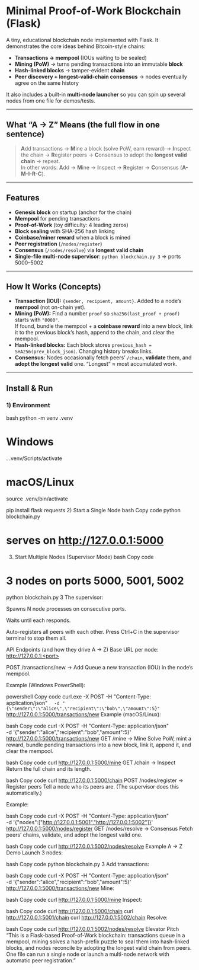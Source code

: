 # Minimal Proof-of-Work Blockchain (Flask)

A tiny, educational blockchain node implemented with Flask. It demonstrates the core ideas behind Bitcoin-style chains:

- **Transactions → mempool** (IOUs waiting to be sealed)
- **Mining (PoW)** → turns pending transactions into an immutable **block**
- **Hash-linked blocks** → tamper-evident **chain**
- **Peer discovery + longest-valid-chain consensus** → nodes eventually agree on the same history

It also includes a built-in **multi-node launcher** so you can spin up several nodes from one file for demos/tests.

---

## What “A → Z” Means (the full flow in one sentence)

> **A**dd transactions → **M**ine a block (solve PoW, earn reward) → **I**nspect the chain → **R**egister peers → **C**onsensus to adopt the **longest valid chain** → repeat.  
> In other words: **A**dd → **M**ine → **I**nspect → **R**egister → **C**onsensus (**A-M-I-R-C**).

---

## Features

- **Genesis block** on startup (anchor for the chain)
- **Mempool** for pending transactions
- **Proof-of-Work** (toy difficulty: 4 leading zeros)
- **Block sealing** with SHA-256 hash linking
- **Coinbase/miner reward** when a block is mined
- **Peer registration** (`/nodes/register`)
- **Consensus** (`/nodes/resolve`) via **longest valid chain**
- **Single-file multi-node supervisor**: `python blockchain.py 3` ⇒ ports 5000–5002

---

## How It Works (Concepts)

- **Transaction (IOU):** `{sender, recipient, amount}`. Added to a node’s **mempool** (not on-chain yet).
- **Mining (PoW):** Find a number `proof` so `sha256(last_proof + proof)` starts with `"0000"`.  
  If found, bundle the mempool + a **coinbase reward** into a new block, link it to the previous block’s hash, append to the chain, and clear the mempool.
- **Hash-linked blocks:** Each block stores `previous_hash = SHA256(prev_block_json)`. Changing history breaks links.
- **Consensus:** Nodes occasionally fetch peers’ `/chain`, **validate** them, and **adopt the longest valid** one. “Longest” ≈ most accumulated work.

---

## Install & Run

### 1) Environment

bash
python -m venv .venv

# Windows

. .venv/Scripts/activate

# macOS/Linux

source .venv/bin/activate

pip install flask requests 2) Start a Single Node
bash
Copy code
python blockchain.py

# serves on http://127.0.0.1:5000

3. Start Multiple Nodes (Supervisor Mode)
   bash
   Copy code

# 3 nodes on ports 5000, 5001, 5002

python blockchain.py 3
The supervisor:

Spawns N node processes on consecutive ports.

Waits until each responds.

Auto-registers all peers with each other.
Press Ctrl+C in the supervisor terminal to stop them all.

API Endpoints (and how they drive A → Z)
Base URL per node: http://127.0.0.1:<port>

POST /transactions/new → Add
Queue a new transaction (IOU) in the node’s mempool.

Example (Windows PowerShell):

powershell
Copy code
curl.exe -X POST -H "Content-Type: application/json" `  -d "{\"sender\":\"alice\",\"recipient\":\"bob\",\"amount\":5}"`
http://127.0.0.1:5000/transactions/new
Example (macOS/Linux):

bash
Copy code
curl -X POST -H "Content-Type: application/json" \
 -d '{"sender":"alice","recipient":"bob","amount":5}' \
 http://127.0.0.1:5000/transactions/new
GET /mine → Mine
Solve PoW, mint a reward, bundle pending transactions into a new block, link it, append it, and clear the mempool.

bash
Copy code
curl http://127.0.0.1:5000/mine
GET /chain → Inspect
Return the full chain and its length.

bash
Copy code
curl http://127.0.0.1:5000/chain
POST /nodes/register → Register peers
Tell a node who its peers are.
(The supervisor does this automatically.)

Example:

bash
Copy code
curl -X POST -H "Content-Type: application/json" \
 -d '{"nodes":["http://127.0.0.1:5001","http://127.0.0.1:5002"]}' \
 http://127.0.0.1:5000/nodes/register
GET /nodes/resolve → Consensus
Fetch peers’ chains, validate, and adopt the longest valid one.

bash
Copy code
curl http://127.0.0.1:5002/nodes/resolve
Example A → Z Demo
Launch 3 nodes:

bash
Copy code
python blockchain.py 3
Add transactions:

bash
Copy code
curl -X POST -H "Content-Type: application/json" \
 -d '{"sender":"alice","recipient":"bob","amount":5}' \
 http://127.0.0.1:5000/transactions/new
Mine:

bash
Copy code
curl http://127.0.0.1:5000/mine
Inspect:

bash
Copy code
curl http://127.0.0.1:5000/chain
curl http://127.0.0.1:5001/chain
curl http://127.0.0.1:5002/chain
Resolve:

bash
Copy code
curl http://127.0.0.1:5002/nodes/resolve
Elevator Pitch
“This is a Flask-based Proof-of-Work blockchain: transactions queue in a mempool, mining solves a hash-prefix puzzle to seal them into hash-linked blocks, and nodes reconcile by adopting the longest valid chain from peers. One file can run a single node or launch a multi-node network with automatic peer registration.”
